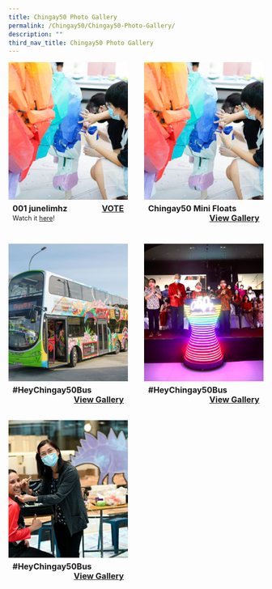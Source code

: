 ```yaml
---
title: Chingay50 Photo Gallery
permalink: /Chingay50/Chingay50-Photo-Gallery/
description: ""
third_nav_title: Chingay50 Photo Gallery
---
```

<div style="display: grid; grid-template-columns: repeat(auto-fit, minmax(228px, 1fr)); gap:2rem; padding:0px">

<div style="display: block; overflow:hidden; text-decoration: none;  max-width: 20rem;">
<div style="min-height:17rem; max-height:17rem; overflow:hidden;"><img style="min-height:17rem; object-fit: cover; position:relative; top:rem;" src="/images/Event%20Gallery/chingay50-mini-float-@-sembawang-grc-2.jpeg" alt="@ Sembawang GRC"></div>
<div style="padding:.5rem; text-align:left; line-height: 1.3em;"><span style= "font-size: 1rem; font-weight: bold;">001 junelimhz </span><span style="float:right; font-size: 1rem; font-weight: bold;"><a href="https://form.gov.sg/#!/61e8420767949600143cf75c?622f011a09260b0012490c8c=001%20junelimhz" target="_blank">VOTE</a></span><br><span style="font-size: 0.8rem; "> Watch it <a href="https://www.instagram.com/p/CgI8ziFsfZB/" target="_blank">here</a>!</span></div></div>

<div style="display: block; overflow:hidden; text-decoration: none;  max-width: 20rem;">
<div style="min-height:17rem; max-height:17rem; overflow:hidden;"><img style="min-height:17rem; object-fit: cover; position:relative; top:rem;" src="/images/Event%20Gallery/chingay50-mini-float-@-sembawang-grc-2.jpeg" alt="@ Sembawang GRC"></div>
<div style="padding:.5rem; text-align:left; line-height: 1.3em;"><span style= "font-size: 1rem; font-weight: bold;">Chingay50 Mini Floats </span><span style="float:right; font-size: 1rem; font-weight: bold;"><a href="/chingay50-photo-gallery/mini-float/">View Gallery</a>
</div></div>

	
<div style="display: block; overflow:hidden; text-decoration: none;  max-width: 20rem;">
<div style="min-height:17rem; max-height:17rem; overflow:hidden;"><img style="min-height:17rem; object-fit: cover; position:relative; top:rem;" src="/images/Event%20Gallery/Chingay50Bus%20Launch/Category%20Cover%20Photo-01.jpg" alt="Chingay50 Bus Design"></div>
<div style="padding:.5rem; text-align:left; line-height: 1.3em;"><span style= "font-size: 1rem; font-weight: bold;">#HeyChingay50Bus </span><span style="float:right; font-size: 1rem; font-weight: bold;"><a href="/chingay50-photo-gallery/heychingay50bus/">View Gallery</a>
</div></div>
	
<div style="display: block; overflow:hidden; text-decoration: none;  max-width: 20rem;">
<div style="min-height:17rem; max-height:17rem; overflow:hidden;"><img style="min-height:17rem; object-fit: cover; position:relative; top:rem;" src="/images/Event%20Gallery/Chingay50%20at%20Jewel/Act%201%20to%202%20President%20Halimah%20Yacob%20light%20up%20the%20stage-01.jpg" alt="Chingay50"></div>
<div style="padding:.5rem; text-align:left; line-height: 1.3em;"><span style= "font-size: 1rem; font-weight: bold;">#HeyChingay50Bus </span><span style="float:right; font-size: 1rem; font-weight: bold;"><a href="/Chingay50-Photo-Gallery/chingay50-at-jewel-changi-airport/">View Gallery</a>
</div></div>

<div style="display: block; overflow:hidden; text-decoration: none;  max-width: 20rem;">
<div style="min-height:17rem; max-height:17rem; overflow:hidden;"><img style="min-height:17rem; object-fit: cover; position:relative; top:rem;" src="/images/Event%20Gallery/Behind%20The%20Scenes/Dance%20Inspiration-01.jpg" alt="Performer Gets Her Make Up Done"></div>
<div style="padding:.5rem; text-align:left; line-height: 1.3em;"><span style= "font-size: 1rem; font-weight: bold;">#HeyChingay50Bus </span><span style="float:right; font-size: 1rem; font-weight: bold;"><a href="/Chingay50-Photo-Gallery/chingay50-behind-the-scenes/">View Gallery</a>
</div></div>
	

</div>